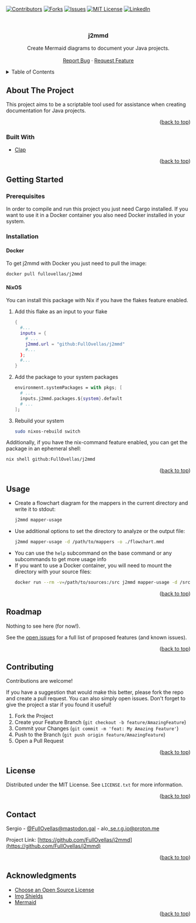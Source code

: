 <!-- Improved compatibility of back to top link: See: https://github.com/pull/73 -->
<a name="readme-top"></a>
<!--
*** Thanks for checking out the Best-README-Template. If you have a suggestion
*** that would make this better, please fork the repo and create a pull request
*** or simply open an issue with the tag "enhancement".
*** Don't forget to give the project a star!
*** Thanks again! Now go create something AMAZING! :D
-->



<!-- PROJECT SHIELDS -->
<!--
*** I'm using markdown "reference style" links for readability.
*** Reference links are enclosed in brackets [ ] instead of parentheses ( ).
*** See the bottom of this document for the declaration of the reference variables
*** for contributors-url, forks-url, etc. This is an optional, concise syntax you may use.
*** https://www.markdownguide.org/basic-syntax/#reference-style-links
-->
[![Contributors][contributors-shield]][contributors-url]
[![Forks][forks-shield]][forks-url]
[![Issues][issues-shield]][issues-url]
[![MIT License][license-shield]][license-url]
[![LinkedIn][linkedin-shield]][linkedin-url]



<!-- PROJECT LOGO -->
<br />
<div align="center">
  <h3 align="center">j2mmd</h3>

  <p align="center">
    Create Mermaid diagrams to document your Java projects.
    <br />
    <br />
    <a href="https://github.com/FullOvellas/j2mmd/issues">Report Bug</a>
    ·
    <a href="https://github.com/FullOvellas/j2mmd/issues">Request Feature</a>
  </p>
</div>



<!-- TABLE OF CONTENTS -->
<details>
  <summary>Table of Contents</summary>
  <ol>
    <li>
      <a href="#about-the-project">About The Project</a>
      <ul>
        <li><a href="#built-with">Built With</a></li>
      </ul>
    </li>
    <li>
      <a href="#getting-started">Getting Started</a>
      <ul>
        <li><a href="#prerequisites">Prerequisites</a></li>
        <li>
          <a href="#installation">Installation</a>
          <ul>
            <li><a href="#docker">Docker</a></li>
            <li><a href="#nixos">NixOS</a></li>
          </ul>
        </li>
      </ul>
    </li>
    <li><a href="#usage">Usage</a></li>
    <li><a href="#roadmap">Roadmap</a></li>
    <li><a href="#contributing">Contributing</a></li>
    <li><a href="#license">License</a></li>
    <li><a href="#contact">Contact</a></li>
    <li><a href="#acknowledgments">Acknowledgments</a></li>
  </ol>
</details>


<!-- ABOUT THE PROJECT -->
## About The Project

This project aims to be a scriptable tool used for assistance when creating documentation for Java
projects.

<p align="right">(<a href="#readme-top">back to top</a>)</p>

### Built With

* [Clap][clap-url]

<p align="right">(<a href="#readme-top">back to top</a>)</p>

<!-- GETTING STARTED -->
## Getting Started

### Prerequisites

In order to compile and run this project you just need Cargo installed. If you want to use it in a 
Docker container you also need Docker installed in your system.

### Installation

#### Docker

To get j2mmd with Docker you just need to pull the image:

```sh
docker pull fullovellas/j2mmd
```

#### NixOS

You can install this package with Nix if you have the flakes feature enabled.

1. Add this flake as an input to your flake
   ```nix
   {
     #...
     inputs = {
       # ...
       j2mmd.url = "github:FullOvellas/j2mmd"
       #...
     };
     #...
   }
   ```
2. Add the package to your system packages
   ```nix
   environment.systemPackages = with pkgs; [
     # ...
     inputs.j2mmd.packages.${system}.default
     # ...
   ];
   ```
3. Rebuild your system
   ```sh
   sudo nixos-rebuild switch
   ```

Additionally, if you have the nix-command feature enabled, you can get the package in an ephemeral
shell:

```sh
nix shell github:FullOvellas/j2mmd
```

<p align="right">(<a href="#readme-top">back to top</a>)</p>

<!-- USAGE EXAMPLES -->
## Usage

- Create a flowchart diagram for the mappers in the current directory and write it to stdout:
  ```sh
  j2mmd mapper-usage
  ```
- Use additional options to set the directory to analyze or the output file:
  ```sh
  j2mmd mapper-usage -d /path/to/mappers -o ./flowchart.mmd
  ```
- You can use the `help` subcommand on the base command or any subcommands to get more usage info
- If you want to use a Docker container, you will need to mount the directory with your source files:
  ```sh
  docker run --rm -v=/path/to/sources:/src j2mmd mapper-usage -d /src
  ```

<p align="right">(<a href="#readme-top">back to top</a>)</p>

<!-- ROADMAP -->
## Roadmap

Nothing to see here (for now!).

See the [open issues](https://github.com/FullOvellas/j2mmd/issues) for a full list of proposed features (and known issues).

<p align="right">(<a href="#readme-top">back to top</a>)</p>



<!-- CONTRIBUTING -->
## Contributing

Contributions are welcome!

If you have a suggestion that would make this better, please fork the repo and create a pull request. You can also simply open issues.
Don't forget to give the project a star if you found it useful!

1. Fork the Project
2. Create your Feature Branch (`git checkout -b feature/AmazingFeature`)
3. Commit your Changes (`git commit -m 'feat: My Amazing Feature'`)
4. Push to the Branch (`git push origin feature/AmazingFeature`)
5. Open a Pull Request

<p align="right">(<a href="#readme-top">back to top</a>)</p>

<!-- LICENSE -->
## License

Distributed under the MIT License. See `LICENSE.txt` for more information.

<p align="right">(<a href="#readme-top">back to top</a>)</p>



<!-- CONTACT -->
## Contact

Sergio - [@FullOvellas@mastodon.gal](https://mastodon.gal/@FullOvellas) - alo\_se.r.g.io@proton.me

Project Link: [https://github.com/FullOvellas/j2mmd](https://github.com/FullOvellas/j2mmd)

<p align="right">(<a href="#readme-top">back to top</a>)</p>



<!-- ACKNOWLEDGMENTS -->
## Acknowledgments

* [Choose an Open Source License](https://choosealicense.com)
* [Img Shields](https://shields.io)
* [Mermaid](https://mermaid.js.org/)

<p align="right">(<a href="#readme-top">back to top</a>)</p>



<!-- MARKDOWN LINKS & IMAGES -->
<!-- https://www.markdownguide.org/basic-syntax/#reference-style-links -->
[contributors-shield]: https://img.shields.io/github/contributors/FullOvellas/j2mmd.svg?style=for-the-badge
[contributors-url]: https://github.com/FullOvellas/j2mmd/graphs/contributors
[forks-shield]: https://img.shields.io/github/forks/FullOvellas/j2mmd.svg?style=for-the-badge
[forks-url]: https://github.com/FullOvellas/j2mmd/network/members
[issues-shield]: https://img.shields.io/github/issues/FullOvellas/j2mmd.svg?style=for-the-badge
[issues-url]: https://github.com/FullOvellas/j2mmd/issues
[license-shield]: https://img.shields.io/github/license/FullOvellas/j2mmd.svg?style=for-the-badge
[license-url]: https://github.com/FullOvellas/j2mmd/blob/main/LICENSE.txt
[linkedin-shield]: https://img.shields.io/badge/-LinkedIn-black.svg?style=for-the-badge&logo=linkedin&colorB=555
[linkedin-url]: https://linkedin.com/in/sergio-alonso-dev
[clap-url]: https://docs.rs/clap/latest/clap/index.html
